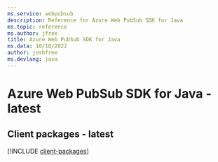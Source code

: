 ```yaml
---
ms.service: webpubsub
description: Reference for Azure Web PubSub SDK for Java
ms.topic: reference
ms.author: jfree
title: Azure Web PubSub SDK for Java
ms.data: 10/18/2022
author: joshfree
ms.devlang: java
---
```

# Azure Web PubSub SDK for Java - latest

## Client packages - latest
[!INCLUDE [client-packages](web-pubsub-client-index.md)]